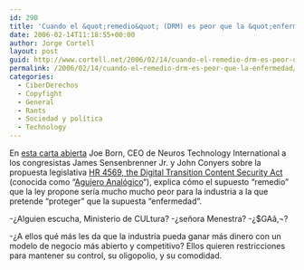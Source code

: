 ```yaml
---
id: 290
title: 'Cuando el &quot;remedio&quot; (DRM) es peor que la &quot;enfermedad&quot;'
date: 2006-02-14T11:18:55+00:00
author: Jorge Cortell
layout: post
guid: http://www.cortell.net/2006/02/14/cuando-el-remedio-drm-es-peor-que-la-enfermedad/
permalink: /2006/02/14/cuando-el-remedio-drm-es-peor-que-la-enfermedad/
categories:
  - CiberDerechos
  - Copyfight
  - General
  - Rants
  - Sociedad y polí­tica
  - Technology
---
```

En [esta carta abierta](http://open.neurostechnology.com/files/dtcsa_1.html) Joe Born, CEO de Neuros Technology International a los congresistas James Sensenbrenner Jr. y John Conyers sobre la propuesta legislativa [HR 4569, the Digital Transition Content Security Act](http://dw.com.com/redir?destUrl=http%3A%2F%2Fstatic.publicknowledge.org%2Fpdf%2FHR-4569-DTCSA-Analog-Hole.pdf&siteId=22&oId=2100-9588-6001825&ontId=9588&lop=nl.ex) (conocida como &#8220;[Agujero Analógico](http://www.cortell.net/2006/01/28/quieren-meterte-el-anti-copia-drm-por-el-agujero-analogico/)&#8220;), explica cómo el supuesto &#8220;remedio&#8221; que la ley propone serí­a mucho mucho peor para la industria a la que pretende &#8220;proteger&#8221; que la supuesta &#8220;enfermedad&#8221;.

-¿Alguien escucha, Ministerio de CULtura? -¿señora Menestra? -¿$GAâ‚¬?

-¿A ellos qué más les da que la industria pueda ganar más dinero con un modelo de negocio más abierto y competitivo? Ellos quieren restricciones para mantener su control, su oligopolio, y su comodidad.